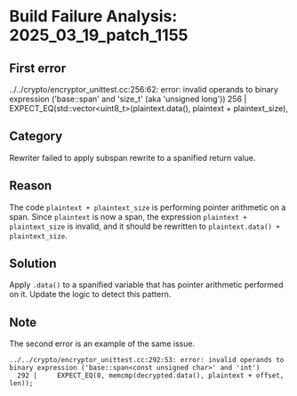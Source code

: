 # Build Failure Analysis: 2025_03_19_patch_1155

## First error

../../crypto/encryptor_unittest.cc:256:62: error: invalid operands to binary expression ('base::span<const unsigned char>' and 'size_t' (aka 'unsigned long'))
  256 |   EXPECT_EQ(std::vector<uint8_t>(plaintext.data(), plaintext + plaintext_size),

## Category
Rewriter failed to apply subspan rewrite to a spanified return value.

## Reason
The code `plaintext + plaintext_size` is performing pointer arithmetic on a span.  Since `plaintext` is now a span, the expression `plaintext + plaintext_size` is invalid, and it should be rewritten to `plaintext.data() + plaintext_size`.

## Solution
Apply `.data()` to a spanified variable that has pointer arithmetic performed on it. Update the logic to detect this pattern.

## Note
The second error is an example of the same issue.
```
../../crypto/encryptor_unittest.cc:292:53: error: invalid operands to binary expression ('base::span<const unsigned char>' and 'int')
  292 |     EXPECT_EQ(0, memcmp(decrypted.data(), plaintext + offset, len));